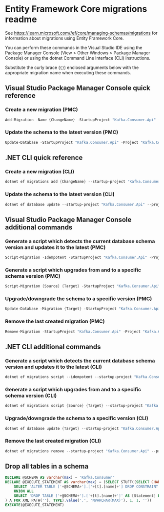 # Entity Framework Core migrations readme

See <https://learn.microsoft.com//ef/core/managing-schemas/migrations> for information about migrations using Entity Framework Core.

You can perform these commands in the Visual Studio IDE using the Package Manager Console (View > Other Windows > Package Manager Console) or using the dotnet Command Line Interface (CLI) instructions.

Substitute the curly brace (`{}`) enclosed arguments below with the appropriate migration name when executing these commands.

## Visual Studio Package Manager Console quick reference

### Create a new migration (PMC)

```powershell
Add-Migration -Name {ChangeName} -StartupProject "Kafka.Consumer.Api" -Project "Kafka.Consumer.Infrastructure"
```

### Update the schema to the latest version (PMC)

```powershell
Update-Database -StartupProject "Kafka.Consumer.Api" -Project "Kafka.Consumer.Infrastructure"
```

## .NET CLI quick reference

### Create a new migration (CLI)

```powershell
dotnet ef migrations add {ChangeName} --startup-project "Kafka.Consumer.Api" --project "Kafka.Consumer.Infrastructure"
```

### Update the schema to the latest version (CLI)

```powershell
dotnet ef database update --startup-project "Kafka.Consumer.Api" --project "Kafka.Consumer.Infrastructure"
```

## Visual Studio Package Manager Console additional commands

### Generate a script which detects the current database schema version and updates it to the latest (PMC)

```powershell
Script-Migration -Idempotent -StartupProject "Kafka.Consumer.Api" -Project "Kafka.Consumer.Infrastructure"
```

### Generate a script which upgrades from and to a specific schema version (PMC)

```powershell
Script-Migration {Source} {Target} -StartupProject "Kafka.Consumer.Api" -Project "Kafka.Consumer.Infrastructure"
```

### Upgrade/downgrade the schema to a specific version (PMC)

```powershell
Update-Database -Migration {Target} -StartupProject "Kafka.Consumer.Api" -Project "Kafka.Consumer.Infrastructure"
```

### Remove the last created migration (PMC)

```powershell
Remove-Migration -StartupProject "Kafka.Consumer.Api" -Project "Kafka.Consumer.Infrastructure"
```

## .NET CLI additional commands

### Generate a script which detects the current database schema version and updates it to the latest (CLI)

```powershell
dotnet ef migrations script --idempotent --startup-project "Kafka.Consumer.Api" --project "Kafka.Consumer.Infrastructure"
```

### Generate a script which upgrades from and to a specific schema version (CLI)

```powershell
dotnet ef migrations script {Source} {Target} --startup-project "Kafka.Consumer.Api" --project "Kafka.Consumer.Infrastructure"
```

### Upgrade/downgrade the schema to a specific version (CLI)

```powershell
dotnet ef database update {Target} --startup-project "Kafka.Consumer.Api" --project "Kafka.Consumer.Infrastructure"
```

### Remove the last created migration (CLI)

```powershell
dotnet ef migrations remove --startup-project "Kafka.Consumer.Api" --project "Kafka.Consumer.Infrastructure"
```

## Drop all tables in a schema

```sql
DECLARE @SCHEMA AS varchar(max) = 'Kafka.Consumer'
DECLARE @EXECUTE_STATEMENT AS varchar(max) = (SELECT STUFF((SELECT CHAR(13) + CHAR(10) + [Statement] FROM (
    SELECT 'ALTER TABLE ['+@SCHEMA+'].['+[t].[name]+'] DROP CONSTRAINT ['+[fk].[name]+']' AS [Statement] FROM [sys].[foreign_keys] AS [fk] INNER JOIN [sys].[tables] AS [t] ON [t].[object_id] = [fk].[parent_object_id] INNER JOIN [sys].[schemas] AS [s] ON [s].[schema_id] = [t].[schema_id] WHERE [s].[name] = @SCHEMA
    UNION ALL
    SELECT 'DROP TABLE ['+@SCHEMA+'].['+[t].[name]+']' AS [Statement] FROM [sys].[tables] AS [t] INNER JOIN [sys].[schemas] AS [s] ON [s].[schema_id] = [t].[schema_id] WHERE [s].[name] = @SCHEMA
) A FOR XML PATH(''), TYPE).value('.', 'NVARCHAR(MAX)'), 1, 1, ''))
EXECUTE(@EXECUTE_STATEMENT)
```
